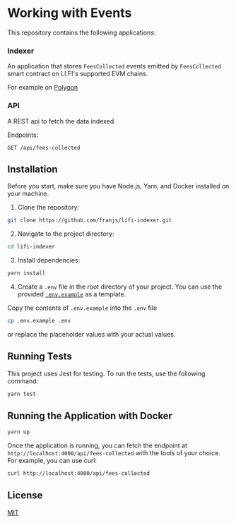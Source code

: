 # Working with Events

This repository contains the following applications:

### Indexer

An application that stores `FeesCollected` events emitted by `FeesCollected` smart contract on LI.FI's supported EVM chains.

For example on [Polygon](https://polygonscan.com/address/0xbD6C7B0d2f68c2b7805d88388319cfB6EcB50eA9)

### API

A REST api to fetch the data indexed.

Endpoints:

```
GET /api/fees-collected
```

## Installation

Before you start, make sure you have Node.js, Yarn, and Docker installed on your machine.

1. Clone the repository:

```sh
git clone https://github.com/franjs/lifi-indexer.git
```

2. Navigate to the project directory:

```sh
cd lifi-indexer
```

3. Install dependencies:

```sh
yarn install
```

4. Create a `.env` file in the root directory of your project. You can use the provided [`.env.example`](.env.example) as a template.

Copy the contents of `.env.example` into the `.env` file

```sh
cp .env.example .env
```
or replace the placeholder values with your actual values.

## Running Tests

This project uses Jest for testing. To run the tests, use the following command:

```sh
yarn test
```

## Running the Application with Docker

```sh
yarn up
```

Once the application is running, you can fetch the endpoint at `http://localhost:4000/api/fees-collected` with the tools of your choice. For example, you can use curl:

```sh
curl http://localhost:4000/api/fees-collected
```

## License

[MIT](https://choosealicense.com/licenses/mit/)

